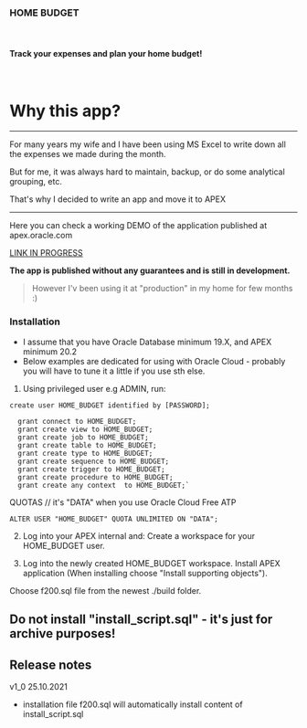 ### HOME BUDGET
&nbsp;
#### Track your expenses and plan your home budget!
&nbsp;
# Why this app? #

***
For many years my wife and I have been using MS Excel to write down all the expenses we made during the month.

But for me, it was always hard to maintain, backup, or do some analytical grouping, etc.

That's why I decided to write an app and move it to APEX
***


 Here you can check a working DEMO of the application published at apex.oracle.com

[LINK IN PROGRESS](https://www.grzegorczykrafal.pl)

**The app is published without any guarantees and is still in development.**

>However I'v been using it at "production" in my home for few months :)

### Installation ###

- I assume that you have Oracle Database minimum 19.X, and APEX minimum 20.2
- Below examples are dedicated for using with Oracle Cloud - probably you will have to tune it a little if you use sth else.

1. Using privileged user e.g ADMIN, run:

`create user HOME_BUDGET identified by [PASSWORD];`

```
  grant connect to HOME_BUDGET;
  grant create view to HOME_BUDGET;
  grant create job to HOME_BUDGET;
  grant create table to HOME_BUDGET;
  grant create type to HOME_BUDGET;
  grant create sequence to HOME_BUDGET;
  grant create trigger to HOME_BUDGET;
  grant create procedure to HOME_BUDGET;
  grant create any context  to HOME_BUDGET;`
```


QUOTAS // it's "DATA" when you use Oracle Cloud Free ATP

`ALTER USER "HOME_BUDGET" QUOTA UNLIMITED ON "DATA";`


2. Log into your APEX internal and:
Create a workspace for your HOME_BUDGET user.

3. Log into the newly created HOME_BUDGET workspace.
Install APEX application (When installing choose "Install supporting objects").

Choose f200.sql file from the newest  ./build folder.

## Do not install "install_script.sql" - it's  just for archive purposes!




## Release notes ##


v1_0 
25.10.2021

- installation file f200.sql will automatically install content of install_script.sql



